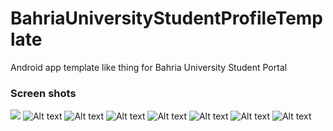 # BahriaUniversityStudentProfileTemplate
Android app template like thing for Bahria University Student Portal

### Screen shots
<img src="screenshots/Screenshot_20160719-224130.png"  style="max-width:64px;
    max-height:64px;
    width:auto;
    height:auto;"/>
![Alt text](screenshots/Screenshot_20160719-224142.png)
![Alt text](screenshots/Screenshot_20160719-224146.png)
![Alt text](screenshots/Screenshot_20160719-224149.png)
![Alt text](screenshots/Screenshot_20160719-224159.png)
![Alt text](screenshots/Screenshot_20160719-224207.png)
![Alt text](screenshots/Screenshot_20160719-224212.png)
![Alt text](screenshots/Screenshot_20160719-224218.png)

